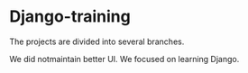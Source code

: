 # Django-training
The projects are divided into several branches.

We did notmaintain better UI. We focused on learning Django.
